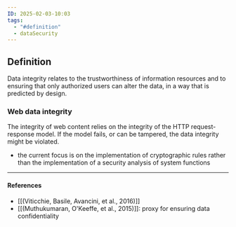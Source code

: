 ```yaml
---
ID: 2025-02-03-10:03
tags:
  - "#definition"
  - dataSecurity
---
```

## Definition

Data integrity relates to the trustworthiness of information resources and to ensuring that only authorized users can alter the data, in a way that is predicted by design.

### Web data integrity

The integrity of web content relies on the integrity of the HTTP request-response model. If the model fails, or can be tampered, the data integrity might be violated.
- the current focus is on the implementation of cryptographic rules rather than the implementation of a security analysis of system functions

---
#### References
- [[(Viticchie, Basile, Avancini, et al., 2016)]]
- [[(Muthukumaran, O'Keeffe, et al., 2015)]]: proxy for ensuring data confidentiality

